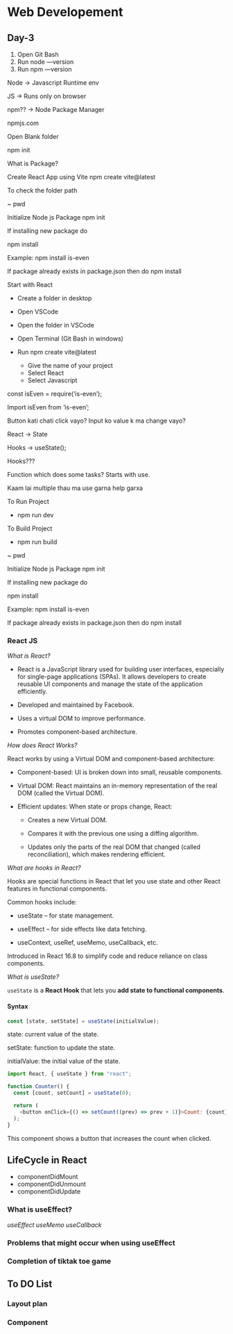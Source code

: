 # Web Developement

## Day-3

1. Open Git Bash
2. Run node —version
3. Run npm —version

Node -> Javascript Runtime env

JS -> Runs only on browser

npm?? -> Node Package Manager

npmjs.com

Open Blank folder

npm init

What is Package?

Create React App using Vite
npm create vite@latest

To check the folder path

~ pwd

Initialize Node js Package
npm init

If installing new package do

npm install <package-name>

Example:
npm install is-even

If package already exists in package.json then do
npm install

Start with React

- Create a folder in desktop

- Open VSCode

- Open the folder in VSCode

- Open Terminal (Git Bash in windows)

- Run npm create vite@latest
  - Give the name of your project
  - Select React
  - Select Javascript

const isEven = require(‘is-even’);

Import isEven from ‘is-even’;

Button kati chati click vayo?
Input ko value k ma change vayo?

React -> State

Hooks -> useState();

Hooks???

Function which does some tasks? Starts with use.

Kaam lai multiple thau ma use garna help garxa

To Run Project

- npm run dev

To Build Project

- npm run build

~ pwd

Initialize Node js Package
npm init

If installing new package do

npm install <package-name>

Example:
npm install is-even

If package already exists in package.json then do
npm install

### React JS

_What is React?_

- React is a JavaScript library used for building user interfaces, especially for single-page applications (SPAs). It allows developers to create reusable UI components and manage the state of the application efficiently.

- Developed and maintained by Facebook.

- Uses a virtual DOM to improve performance.

- Promotes component-based architecture.

_How does React Works?_

React works by using a Virtual DOM and component-based architecture:

- Component-based: UI is broken down into small, reusable components.

- Virtual DOM: React maintains an in-memory representation of the real DOM (called the Virtual DOM).

- Efficient updates: When state or props change, React:

  - Creates a new Virtual DOM.

  - Compares it with the previous one using a diffing algorithm.

  - Updates only the parts of the real DOM that changed (called reconciliation), which makes rendering efficient.

_What are hooks in React?_

Hooks are special functions in React that let you use state and other React features in functional components.

Common hooks include:

- useState – for state management.

- useEffect – for side effects like data fetching.

- useContext, useRef, useMemo, useCallback, etc.

Introduced in React 16.8 to simplify code and reduce reliance on class components.

_What is useState?_

`useState` is a **React Hook** that lets you **add state to functional components**.

#### Syntax

```js
const [state, setState] = useState(initialValue);
```

state: current value of the state.

setState: function to update the state.

initialValue: the initial value of the state.

```js
import React, { useState } from "react";

function Counter() {
  const [count, setCount] = useState(0);

  return (
    <button onClick={() => setCount((prev) => prev + 1)}>Count: {count}</button>
  );
}
```

This component shows a button that increases the count when clicked.

## LifeCycle in React

- componentDidMount
- componentDidUnmount
- componentDidUpdate

### What is useEffect?

_useEffect_
_useMemo_
_useCallback_

### Problems that might occur when using useEffect

### Completion of tiktak toe game

## To DO List

### Layout plan

### Component
